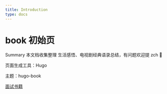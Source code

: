 ```yaml
---
title: Introduction
type: docs
---
```


# book 初始页

Summary
本文档收集整理 生活感悟、电视剧经典语录总结，有问题欢迎提 zch 👏

页面生成工具：Hugo

主题：hugo-book

[面试书籍](../pdf/newIndex.html)
